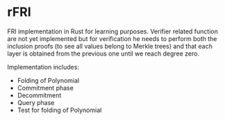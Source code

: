# rFRI

FRI implementation in Rust for learning purposes. Verifier related function are not yet implemented but for verification he needs to perform both the inclusion proofs (to see all values belong to Merkle trees) and that each layer is obtained from the previous one until we reach degree zero.

Implementation includes:

- Folding of Polynomial
- Commitment phase
- Decommitment
- Query phase
- Test for folding of Polynomial
